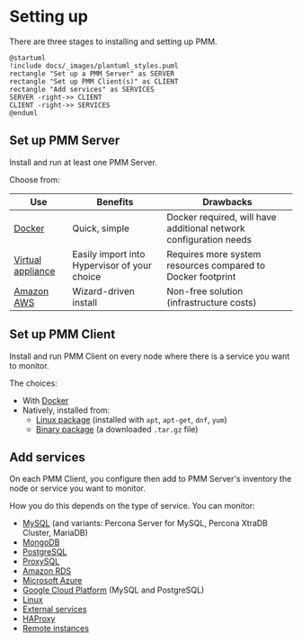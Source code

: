 # Setting up

There are three stages to installing and setting up PMM.

```plantuml
@startuml
!include docs/_images/plantuml_styles.puml
rectangle "Set up a PMM Server" as SERVER
rectangle "Set up PMM Client(s)" as CLIENT
rectangle "Add services" as SERVICES
SERVER -right->> CLIENT
CLIENT -right->> SERVICES
@enduml
```

## Set up PMM Server

Install and run at least one PMM Server.

Choose from:

| Use                  | <i class="uil uil-thumbs-up"></i> **Benefits** | <i class="uil uil-thumbs-down"></i> **Drawbacks**
|----------------------|------------------------------------------------|-------------------------------------------------------------
| [Docker]             | Quick, simple                                  | Docker required, will have additional network configuration needs
| [Virtual appliance]  | Easily import into Hypervisor of your choice   | Requires more system resources compared to Docker footprint
| [Amazon AWS]         | Wizard-driven install                          | Non-free solution (infrastructure costs)

## Set up PMM Client

Install and run PMM Client on every node where there is a service you want to monitor.

The choices:

- With [Docker](client/index.md#docker)
- Natively, installed from:
    - [Linux package](client/index.md#package-manager) (installed with `apt`, `apt-get`, `dnf`, `yum`)
    - [Binary package](client/index.md#binary-package) (a downloaded `.tar.gz` file)

## Add services

On each PMM Client, you configure then add to PMM Server's inventory the node or service you want to monitor.

How you do this depends on the type of service. You can monitor:

- [MySQL] (and variants: Percona Server for MySQL, Percona XtraDB Cluster, MariaDB)
- [MongoDB]
- [PostgreSQL]
- [ProxySQL]
- [Amazon RDS]
- [Microsoft Azure]
- [Google Cloud Platform] (MySQL and PostgreSQL)
- [Linux]
- [External services]
- [HAProxy]
- [Remote instances]

[MySQL]: client/mysql.md
[MongoDB]: client/mongodb.md
[PostgreSQL]: client/postgresql.md
[ProxySQL]: client/proxysql.md
[Amazon RDS]: client/aws.md
[Microsoft Azure]: client/azure.md
[Google Cloud Platform]: client/google.md
[Linux]: client/linux.md
[External services]: client/external.md
[HAProxy]: client/haproxy.md
[Remote instances]: client/remote.md
[dashboards]: ../details/dashboards/
[Docker]: server/docker.md
[virtual appliance]: server/virtual-appliance.md
[Amazon AWS]: server/aws.md
[easy install]: server/easy-install.md
